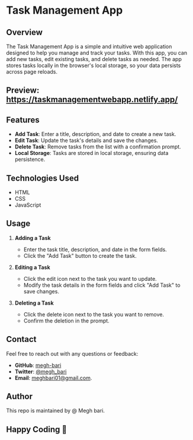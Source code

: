 # Task Management App

## Overview

The Task Management App is a simple and intuitive web application designed to help you manage and track your tasks. With this app, you can add new tasks, edit existing tasks, and delete tasks as needed. The app stores tasks locally in the browser's local storage, so your data persists across page reloads.

## Preview: https://taskmanagementwebapp.netlify.app/

## Features

- **Add Task**: Enter a title, description, and date to create a new task.
- **Edit Task**: Update the task's details and save the changes.
- **Delete Task**: Remove tasks from the list with a confirmation prompt.
- **Local Storage**: Tasks are stored in local storage, ensuring data persistence.

## Technologies Used

- HTML
- CSS
- JavaScript

## Usage

1. **Adding a Task**

   - Enter the task title, description, and date in the form fields.
   - Click the "Add Task" button to create the task.

2. **Editing a Task**

   - Click the edit icon next to the task you want to update.
   - Modify the task details in the form fields and click "Add Task" to save changes.

3. **Deleting a Task**
   - Click the delete icon next to the task you want to remove.
   - Confirm the deletion in the prompt.

## Contact

Feel free to reach out with any questions or feedback:

- **GitHub**: [megh-bari](https://github.com/megh-bari)
- **Twitter**: [@megh_bari](https://x.com/megh_bari)
- **Email**: [meghbari01@gmail.com](mailto:meghbari01@gmail.com).

## Author

This repo is maintained by @ Megh bari.

## Happy Coding 🎈
